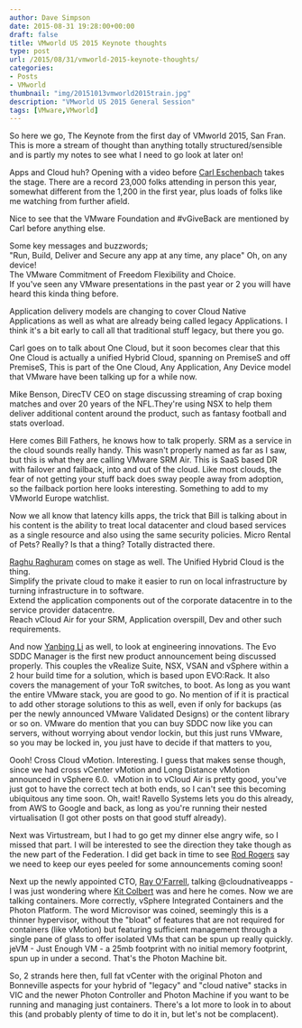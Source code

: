 ```yaml
---
author: Dave Simpson
date: 2015-08-31 19:28:00+00:00
draft: false
title: VMworld US 2015 Keynote thoughts
type: post
url: /2015/08/31/vmworld-2015-keynote-thoughts/
categories:
- Posts
- VMworld
thumbnail: "img/20151013vmworld2015train.jpg"
description: "VMworld US 2015 General Session"
tags: [VMware,VMworld]
---
```


So here we go, The Keynote from the first day of VMworld 2015, San Fran. This is more a stream of thought than anything totally structured/sensible and is partly my notes to see what I need to go look at later on!  
  
Apps and Cloud huh? Opening with a video before [Carl Eschenbach](https://twitter.com/carl_eschenbach) takes the stage. There are a record 23,000 folks attending in person this year, somewhat different from the 1,200 in the first year, plus loads of folks like me watching from further afield.  
  
Nice to see that the VMware Foundation and #vGiveBack are mentioned by Carl before anything else.  

  
Some key messages and buzzwords;  
"Run, Build, Deliver and Secure any app at any time, any place" Oh, on any device!  
The VMware Commitment of Freedom Flexibility and Choice.  
If you've seen any VMware presentations in the past year or 2 you will have heard this kinda thing before.  
  
Application delivery models are changing to cover Cloud Native Applications as well as what are already being called legacy Applications. I think it's a bit early to call all that traditional stuff legacy, but there you go.  
  
Carl goes on to talk about One Cloud, but it soon becomes clear that this One Cloud is actually a unified Hybrid Cloud, spanning on PremiseS and off PremiseS, This is part of the One Cloud, Any Application, Any Device model that VMware have been talking up for a while now.  
  
Mike Benson, DirecTV CEO on stage discussing streaming of crap boxing matches and over 20 years of the NFL.They're using NSX to help them deliver additional content around the product, such as fantasy football and stats overload.  
  
Here comes Bill Fathers, he knows how to talk properly. SRM as a service in the cloud sounds really handy. This wasn't properly named as far as I saw, but this is what they are calling VMware SRM Air. This is SaaS based DR with failover and failback, into and out of the cloud. Like most clouds, the fear of not getting your stuff back does sway people away from adoption, so the failback portion here looks interesting. Something to add to my VMworld Europe watchlist.  
  
Now we all know that latency kills apps, the trick that Bill is talking about in his content is the ability to treat local datacenter and cloud based services as a single resource and also using the same security policies. Micro Rental of Pets? Really? Is that a thing? Totally distracted there.  
  
[Raghu Raghuram](https://twitter.com/raghuraghuram) comes on stage as well. The Unified Hybrid Cloud is the thing.  
Simplify the private cloud to make it easier to run on local infrastructure by turning infrastructure in to software.  
Extend the application components out of the corporate datacentre in to the service provider datacentre.  
Reach vCloud Air for your SRM, Application overspill, Dev and other such requirements.  
  
And now [Yanbing Li](https://twitter.com/ybhighheels) as well, to look at engineering innovations. The Evo SDDC Manager is the first new product announcement being discussed properly. This couples the vRealize Suite, NSX, VSAN and vSphere within a 2 hour build time for a solution, which is based upon EVO:Rack. It also covers the management of your ToR switches, to boot. As long as you want the entire VMware stack, you are good to go. No mention of if it is practical to add other storage solutions to this as well, even if only for backups (as per the newly announced VMware Validated Designs) or the content library or so on. VMware do mention that you can buy SDDC now like you can servers, without worrying about vendor lockin, but this just runs VMware, so you may be locked in, you just have to decide if that matters to you,  
  
Oooh! Cross Cloud vMotion. Interesting. I guess that makes sense though, since we had cross vCenter vMotion and Long Distance vMotion announced in vSphere 6.0.  vMotion in to vCloud Air is pretty good, you've just got to have the correct tech at both ends, so I can't see this becoming ubiquitous any time soon. Oh, wait! Ravello Systems lets you do this already, from AWS to Google and back, as long as you're running their nested virtualisation (I got other posts on that good stuff already).  
  
Next was Virtustream, but I had to go get my dinner else angry wife, so I missed that part. I will be interested to see the direction they take though as the new part of the Federation. I did get back in time to see [Rod Rogers](https://twitter.com/rjrogers87) say we need to keep our eyes peeled for some announcements coming soon!  
  
Next up the newly appointed CTO, [Ray O'Farrell](https://twitter.com/ray_ofarrell), talking @cloudnativeapps - I was just wondering where [Kit Colbert](https://twitter.com/kitcolbert) was and here he comes. Now we are talking containers. More correctly, vSphere Integrated Containers and the Photon Platform. The word Microvisor was coined, seemingly this is a thinner hypervisor, without the "bloat" of features that are not required for containers (like vMotion) but featuring sufficient management through a single pane of glass to offer isolated VMs that can be spun up really quickly. jeVM - Just Enough VM - a 25mb footprint with no initial memory footprint, spun up in under a second. That's the Photon Machine bit.  
  
So, 2 strands here then, full fat vCenter with the original Photon and Bonneville aspects for your hybrid of "legacy" and "cloud native" stacks in VIC and the newer Photon Controller and Photon Machine if you want to be running and managing just containers. There's a lot more to look in to about this (and probably plenty of time to do it in, but let's not be complacent).  
  
  

